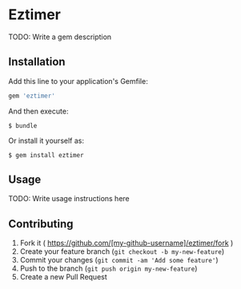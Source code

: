 # Eztimer

TODO: Write a gem description

## Installation

Add this line to your application's Gemfile:

```ruby
gem 'eztimer'
```

And then execute:

    $ bundle

Or install it yourself as:

    $ gem install eztimer

## Usage

TODO: Write usage instructions here

## Contributing

1. Fork it ( https://github.com/[my-github-username]/eztimer/fork )
2. Create your feature branch (`git checkout -b my-new-feature`)
3. Commit your changes (`git commit -am 'Add some feature'`)
4. Push to the branch (`git push origin my-new-feature`)
5. Create a new Pull Request
